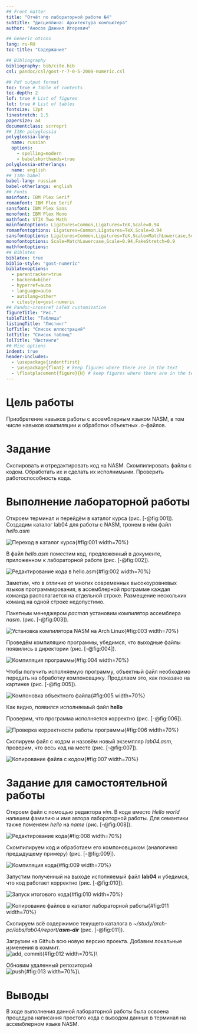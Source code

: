 ```yaml
---
## Front matter
title: "Отчёт по лабораторной работе №4"
subtitle: "дисциплина: Архитектура компьютера"
author: "Аносов Даниил Игоревич"

## Generic otions
lang: ru-RU
toc-title: "Содержание"

## Bibliography
bibliography: bib/cite.bib
csl: pandoc/csl/gost-r-7-0-5-2008-numeric.csl

## Pdf output format
toc: true # Table of contents
toc-depth: 2
lof: true # List of figures
lot: true # List of tables
fontsize: 12pt
linestretch: 1.5
papersize: a4
documentclass: scrreprt
## I18n polyglossia
polyglossia-lang:
  name: russian
  options:
	- spelling=modern
	- babelshorthands=true
polyglossia-otherlangs:
  name: english
## I18n babel
babel-lang: russian
babel-otherlangs: english
## Fonts
mainfont: IBM Plex Serif
romanfont: IBM Plex Serif
sansfont: IBM Plex Sans
monofont: IBM Plex Mono
mathfont: STIX Two Math
mainfontoptions: Ligatures=Common,Ligatures=TeX,Scale=0.94
romanfontoptions: Ligatures=Common,Ligatures=TeX,Scale=0.94
sansfontoptions: Ligatures=Common,Ligatures=TeX,Scale=MatchLowercase,Scale=0.94
monofontoptions: Scale=MatchLowercase,Scale=0.94,FakeStretch=0.9
mathfontoptions:
## Biblatex
biblatex: true
biblio-style: "gost-numeric"
biblatexoptions:
  - parentracker=true
  - backend=biber
  - hyperref=auto
  - language=auto
  - autolang=other*
  - citestyle=gost-numeric
## Pandoc-crossref LaTeX customization
figureTitle: "Рис."
tableTitle: "Таблица"
listingTitle: "Листинг"
lofTitle: "Список иллюстраций"
lotTitle: "Список таблиц"
lolTitle: "Листинги"
## Misc options
indent: true
header-includes:
  - \usepackage{indentfirst}
  - \usepackage{float} # keep figures where there are in the text
  - \floatplacement{figure}{H} # keep figures where there are in the text
---
```


# Цель работы

Приобретение навыков работы с ассемблерным языком NASM, в том числе навыков компиляции и обработки объектных *.o*-файлов.

# Задание

Скопировать и отредактировать код на NASM. Скомпилировать файлы с кодом. Обработать их и сделать их исполнимыми. Проверить работоспособность кода.

# Выполнение лабораторной работы

Откроем терминал и перейдём в каталог курса (рис. [-@fig:001]).
 Создадим каталог lab04 для работы с NASM, тронем в нём файл *hello.asm*

![Переход в каталог курса](image/image-1.png){#fig:001 width=70%}

В файл *hello.asm* поместим код, предложенный в документе, приложенном к лабораторной работе (рис. [-@fig:002]).

![Редактирование кода в hello.asm](image/image-2.png){#fig:002 width=70%}

Заметим, что в отличие от многих современных высокоуровневых языков программирования, в ассемблерной программе каждая команда располагается на отдельной строке. Размещение нескольких команд на одной строке недопустимо. 

Пакетным менеджером *pacman* установим компилятор ассемблера *nasm*. (рис. [-@fig:003]).

![Установка компилятора NASM на Arch Linux](image/image-3.png){#fig:003 width=70%}

Проведём компиляцию программы, убедимся, что выходные файлы появились в директории (рис. [-@fig:004]).

![Компиляция программы](image/image-4.png){#fig:004 width=70%}

Чтобы получить исполняемую программу, объектный файл
необходимо передать на обработку компоновщику. Проделаем это, как показано на картинке (рис. [-@fig:005]).

![Компоновка объектного файла](image/image-5.png){#fig:005 width=70%}

Как видно, появился исполняемый файл **hello**

Проверим, что программа исполняется корректно (рис. [-@fig:006]).

![Проверка корректности работы программы](image/image-6.png){#fig:006 width=70%}

Скопируем файл с кодом и назовём новый экземпляр *lab04.asm*, проверим, что весь код на месте (рис. [-@fig:007]).

![Копирование файла с кодом](image/image-7.png){#fig:007 width=70%}

# Задание для самостоятельной работы

Откроем файл с помощью редактора *vim*.
В коде вместо *Hello world* напишем фамилию и имя автора лабораторной работы. Для семантики также поменяем *hello* на *name* (рис. [-@fig:008]).

![Редактирование кода](image/image-8.png){#fig:008 width=70%}

Скомпилируем код и обработаем его компоновщиком (аналогично предыдущему примеру) (рис. [-@fig:009]).

![Компиляция кода](image/image-9.png){#fig:009 width=70%}

Запустим полученный на выходе исполняемый файл **lab04** и убедимся, что код работает корректно (рис. [-@fig:010]).

![Запуск итогового кода](image/image-10.png){#fig:010 width=70%}

![Копирование файлов в каталог лабораторной работы](image/image-11.png){#fig:011 width=70%}

Скопируем всё содержимое текущего каталога в *~/study/arch-pc/labs/lab04/report/**asm-dir*** (рис. [-@fig:011]).

Загрузим на Github всю новую версию проекта.
Добавим локальные изменения в коммит.\
![add, commit](image/image-12.png){#fig:012 width=70%}\

Обновим удаленный репозиторий\
![push](image/image-13.png){#fig:013 width=70%}\

# Выводы

В ходе выполнения данной лабораторной работы была освоена процедура написания простого кода с выводом данных в терминал на ассемблерном языке NASM.
